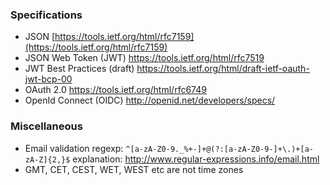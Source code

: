 ### Specifications

* JSON [https://tools.ietf.org/html/rfc7159](https://tools.ietf.org/html/rfc7159)
* JSON Web Token (JWT) https://tools.ietf.org/html/rfc7519
* JWT Best Practices (draft) https://tools.ietf.org/html/draft-ietf-oauth-jwt-bcp-00
* OAuth 2.0 https://tools.ietf.org/html/rfc6749
* OpenId Connect (OIDC) http://openid.net/developers/specs/

### Miscellaneous

* Email validation regexp: `^[a-zA-Z0-9._%+-]+@(?:[a-zA-Z0-9-]+\.)+[a-zA-Z]{2,}$` explanation: http://www.regular-expressions.info/email.html
* GMT, CET, CEST, WET, WEST etc are not time zones
